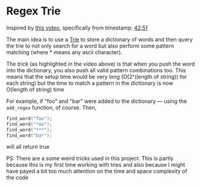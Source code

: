 # Regex Trie
Inspired by [this video](https://www.youtube.com/watch?v=yju4zwKSriI&t=461s), specifically from timestamp: [42:51](https://www.youtube.com/watch?v=yju4zwKSriI&t=2572s)  

The main idea is to use a [Trie](https://en.wikipedia.org/wiki/Trie) to store a dictionary of words 
and then query the trie to not only search for a word but also perform some pattern matching 
(where * means any ascii character).  

The trick (as highlighted in the video above) is that when you push the word into the dictionary, you also push all valid pattern combinations too.
This means that the setup time would be very long (O(2^(length of string)) for each string) but the time to match a pattern in the dictionary is now O(length of string) time  

For example, if "foo" and "bar" were added to the dictionary &mdash; using the `add_regex` function, of course. Then,
```c
find_word("foo");
find_word("*oo");
find_word("***");
find_word("ba*");
```
will all return true

PS: There are a some weird tricks used in this project. 
This is partly because this is my first time working with tries and also because 
I might have payed a bit too much attention on the time and space complexity of the code
